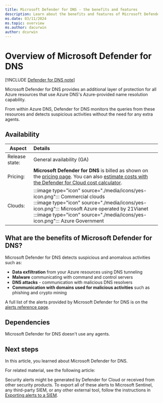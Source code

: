 ```yaml
---
title: Microsoft Defender for DNS - the benefits and features
description: Learn about the benefits and features of Microsoft Defender for DNS.
ms.date: 03/11/2024
ms.topic: overview
ms.author: dacurwin
author: dcurwin
---
```


# Overview of Microsoft Defender for DNS

[!INCLUDE [Defender for DNS note](./includes/defender-for-dns-note.md)]

Microsoft Defender for DNS provides an additional layer of protection for all Azure resources that use Azure DNS's Azure-provided name resolution capability.

From within Azure DNS, Defender for DNS monitors the queries from these resources and detects suspicious activities without the need for any extra agents.

## Availability

|Aspect|Details|
|----|:----|
|Release state:|General availability (GA)|
|Pricing:|**Microsoft Defender for DNS** is billed as shown on the [pricing page](https://azure.microsoft.com/pricing/details/defender-for-cloud/). You can also [estimate costs with the Defender for Cloud cost calculator](cost-calculator.md).|
|Clouds:|:::image type="icon" source="./media/icons/yes-icon.png"::: Commercial clouds<br>:::image type="icon" source="./media/icons/yes-icon.png"::: Microsoft Azure operated by 21Vianet<br>:::image type="icon" source="./media/icons/yes-icon.png"::: Azure Government|

## What are the benefits of Microsoft Defender for DNS?

Microsoft Defender for DNS detects suspicious and anomalous activities such as:

- **Data exfiltration** from your Azure resources using DNS tunneling
- **Malware** communicating with command and control servers
- **DNS attacks** - communication with malicious DNS resolvers
- **Communication with domains used for malicious activities** such as phishing and crypto mining

A full list of the alerts provided by Microsoft Defender for DNS is on the [alerts reference page](alerts-dns.md).

## Dependencies

Microsoft Defender for DNS doesn't use any agents.

## Next steps

In this article, you learned about Microsoft Defender for DNS.

For related material, see the following article:

Security alerts might be generated by Defender for Cloud or received from other security products. To export all of these alerts to Microsoft Sentinel, any third-party SIEM, or any other external tool, follow the instructions in [Exporting alerts to a SIEM](continuous-export.md).
